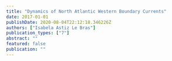 ```yaml
---
title: "Dynamics of North Atlantic Western Boundary Currents"
date: 2017-01-01
publishDate: 2020-08-04T22:12:18.346226Z
authors: ["Isabela Astiz Le Bras"]
publication_types: ["7"]
abstract: ""
featured: false
publication: ""
---
```


